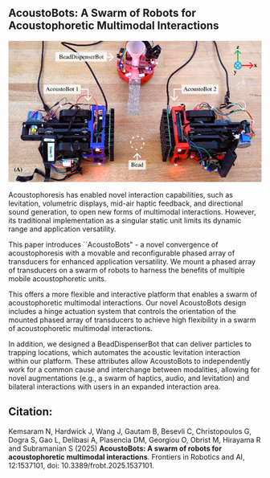 ## AcoustoBots: A Swarm of Robots for Acoustophoretic Multimodal Interactions

![AcoustoBots.png](AcoustoBots_Images/AcoustoBots.png)

Acoustophoresis has enabled novel interaction capabilities, such as levitation, volumetric displays, mid-air haptic feedback, and directional sound generation, to open new forms of multimodal interactions. However, its traditional implementation as a singular static unit limits its dynamic range and application versatility. 

This paper introduces ``AcoustoBots" - a novel convergence of acoustophoresis with a movable and reconfigurable phased array of transducers for enhanced application versatility. We mount a phased array of transducers on a swarm of robots to harness the benefits of multiple mobile acoustophoretic units.

This offers a more flexible and interactive platform that enables a swarm of acoustophoretic multimodal interactions. Our novel AcoustoBots design includes a hinge actuation system that controls the orientation of the mounted phased array of transducers to achieve high flexibility in a swarm of acoustophoretic multimodal interactions.

In addition, we designed a BeadDispenserBot that can deliver particles to trapping locations, which automates the acoustic levitation interaction within our platform. These attributes allow AcoustoBots to independently work for a common cause and interchange between modalities, allowing for novel augmentations (e.g., a swarm of haptics, audio, and levitation) and bilateral interactions with users in an expanded interaction area. 

## Citation:
Kemsaram N, Hardwick J, Wang J, Gautam B, Besevli C, Christopoulos G, Dogra S, Gao L, Delibasi A, Plasencia DM, Georgiou O, Obrist M, Hirayama R and Subramanian S (2025) **AcoustoBots: A swarm of robots for acoustophoretic multimodal interactions**. Frontiers in Robotics and AI, 12:1537101, doi: 10.3389/frobt.2025.1537101.
